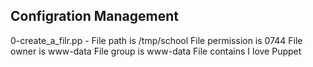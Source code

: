 ## Configration Management

0-create_a_filr.pp - File path is /tmp/school
    File permission is 0744
    File owner is www-data
    File group is www-data
    File contains I love Puppet
